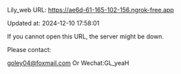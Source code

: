 Lily_web URL: https://ae6d-61-165-102-156.ngrok-free.app

Updated at: 2024-12-10 17:58:01

If you cannot open this URL, the server might be down.

Please contact: 

goley04@foxmail.com Or Wechat:GL_yeaH